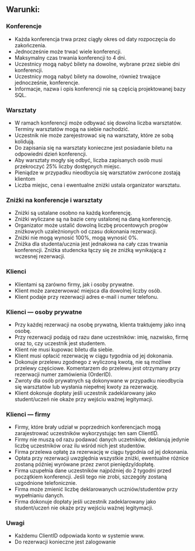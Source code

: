 ## Warunki:
### Konferencje
  * Każda konferencja trwa przez ciągły okres od daty rozpoczęcia do zakończenia.
  * Jednocześnie może trwać wiele konferencji.
  * Maksymalny czas trwania konferencji to 4 dni.
  * Uczestnicy mogą nabyć bilety na dowolne, wybrane przez siebie dni konferencji.
  * Uczestnicy mogą nabyć bilety na dowolne, również trwające jednocześnie, konferencje.
  * Informacje, nazwa i opis konferencji nie są częścią projektowanej bazy SQL.
### Warsztaty 
  * W ramach konferencji może odbywać się dowolna liczba warsztatów. Terminy warsztatów mogą na siebie nachodzić.
  * Uczestnik nie może zarejestrować się na warsztaty, które ze sobą kolidują.
  * Do zapisania się na warsztaty konieczne jest posiadanie biletu na odpowiedni dzień konferencji.
  * Aby warsztaty mogły się odbyć, liczba zapisanych osób musi przekroczyć 25% liczby dostępnych miejsc.
  * Pieniądze w przypadku nieodbycia się warsztatów zwrócone zostają klientom
  * Liczba miejsc, cena i ewentualne zniżki ustala organizator warsztatu.
### Zniżki na konferencje i warsztaty
  * Zniżki są ustalane osobno na każdą konferencję.
  * Zniżki wyliczane są na bazie ceny ustalonej na daną konferencję.
  * Organizator może ustalić dowolną liczbę procentowych progów zniżkowych uzależnionych od czasu dokonania rezerwacji.
  * Zniżki nie mogą wynosić 100%, mogą wynosić 0%.
  * Zniżka dla studenta/ucznia jest jednakowa na cały czas trwania konferencji. Zniżka studencka łączy się ze zniżką wynikającą z wczesnej rezerwacji.
### Klienci
  * Klientami są zarówno firmy, jak i osoby prywatne.
  * Klient może zarezerwować miejsca dla dowolnej liczby osób.
  * Klient podaje przy rezerwacji adres e-mail i numer telefonu.
### Klienci — osoby prywatne
  * Przy każdej rezerwacji na osobę prywatną, klienta traktujemy jako inną osobę.
  * Przy rezerwacji podają od razu dane uczestników: imię, nazwisko, firmę oraz to, czy uczestnik jest studentem.
  * Klient nie musi kupowac biletu dla siebie.
  * Klient musi opłacić rezerwację w ciągu tygodnia od jej dokonania.
  * Dokonuje przelewu zgodnego z wyliczoną kwotą, nie są możliwe przelewy częściowe. Komentarzem do przelewu jest otrzymany przy rezerwacji numer zamówienia (OrderID).
  * Zwroty dla osób prywatnych są dokonywane w przypadku nieodbycia się warsztatów lub wysłania niepełnej kwoty za rezerwację.
  * Klient dokonuje dopłaty jeśli uczestnik zadeklarowany jako student/uczeń nie okaże przy wejściu ważnej legitymacji.
### Klienci — firmy
  * Firmy, które brały udział w poprzednich konferencjach mogą zarajestrować uczestników wykorzystując ten sam ClientID.
  * Firmy nie muszą od razu podawać danych uczetników, deklarują jedynie liczbę uczestników oraz ilu wśród nich jest studentów.
  * Firma przelewa opłatę za rezerwację w ciągu tygodnia od jej dokonania.
  * Opłata przy rezerwacji uwzględnia wszystkie zniżki, ewentualne różnice zostaną później wyrówane przez zwrot pieniędzy/dopłatę.
  * Firma uzupełnia dane uczestników najpóźniej do 2 tygodni przed początkiem konferencji. Jeśli tego nie zrobi, szczegóły zostaną uzgodnione telefonicznie.
  * Firma może zmienić liczbę deklarowanych uczniów/studentów przy wypełnianiu danych.
  * Firma dokonuje dopłaty jeśli uczestnik zadeklarowany jako student/uczeń nie okaże przy wejściu ważnej legitymacji.
  ### Uwagi
   * Każdemu ClientID odpowiada konto w systemie www.
   * Do rezerwacji konieczne jest zalogowanie
